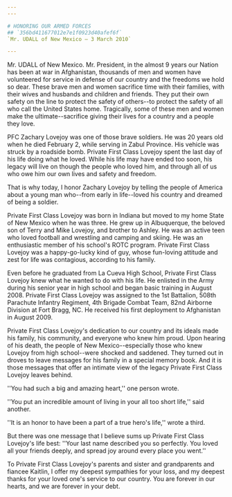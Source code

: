 ```yaml
---
---

# HONORING OUR ARMED FORCES
## `356bd411677012e7e1f0923d40afef6f`
`Mr. UDALL of New Mexico — 3 March 2010`

---
```



Mr. UDALL of New Mexico. Mr. President, in the almost 9 years our 
Nation has been at war in Afghanistan, thousands of men and women have 
volunteered for service in defense of our country and the freedoms we 
hold so dear. These brave men and women sacrifice time with their 
families, with their wives and husbands and children and friends. They 
put their own safety on the line to protect the safety of others--to 
protect the safety of all who call the United States home. Tragically, 
some of these men and women make the ultimate--sacrifice giving their 
lives for a country and a people they love.

PFC Zachary Lovejoy was one of those brave soldiers. He was 20 years 
old when he died February 2, while serving in Zabul Province. His 
vehicle was struck by a roadside bomb. Private First Class Lovejoy 
spent the last day of his life doing what he loved. While his life may 
have ended too soon, his legacy will live on though the people who 
loved him, and through all of us who owe him our own lives and safety 
and freedom.

That is why today, I honor Zachary Lovejoy by telling the people of 
America about a young man who--from early in life--loved his country 
and dreamed of being a soldier.

Private First Class Lovejoy was born in Indiana but moved to my home 
State of New Mexico when he was three. He grew up in Albuquerque, the 
beloved son of Terry and Mike Lovejoy, and brother to Ashley. He was an 
active teen who loved football and wrestling and camping and skiing. He 
was an enthusiastic member of his school's ROTC program. Private First 
Class Lovejoy was a happy-go-lucky kind of guy, whose fun-loving 
attitude and zest for life was contagious, according to his family.

Even before he graduated from La Cueva High School, Private First 
Class Lovejoy knew what he wanted to do with his life. He enlisted in 
the Army during his senior year in high school and began basic training 
in August 2008. Private First Class Lovejoy was assigned to the 1st 
Battalion, 508th Parachute Infantry Regiment, 4th Brigade Combat Team, 
82nd Airborne Division at Fort Bragg, NC. He received his first 
deployment to Afghanistan in August 2009.

Private First Class Lovejoy's dedication to our country and its 
ideals made his family, his community, and everyone who knew him proud. 
Upon hearing of his death, the people of New Mexico--especially those 
who knew Lovejoy from high school--were shocked and saddened. They 
turned out in droves to leave messages for his family in a special 
memory book. And it is those messages that offer an intimate view of 
the legacy Private First Class Lovejoy leaves behind.

''You had such a big and amazing heart,'' one person wrote.

''You put an incredible amount of living in your all too short 
life,'' said another.

''It is an honor to have been a part of a true hero's life,'' wrote a 
third.

But there was one message that I believe sums up Private First Class 
Lovejoy's life best: ''Your last name described you so perfectly. You 
loved all your friends deeply, and spread joy around every place you 
went.''

To Private First Class Lovejoy's parents and sister and grandparents 
and fiancee Kaitlin, I offer my deepest sympathies for your loss, and 
my deepest thanks for your loved one's service to our country. You are 
forever in our hearts, and we are forever in your debt.
